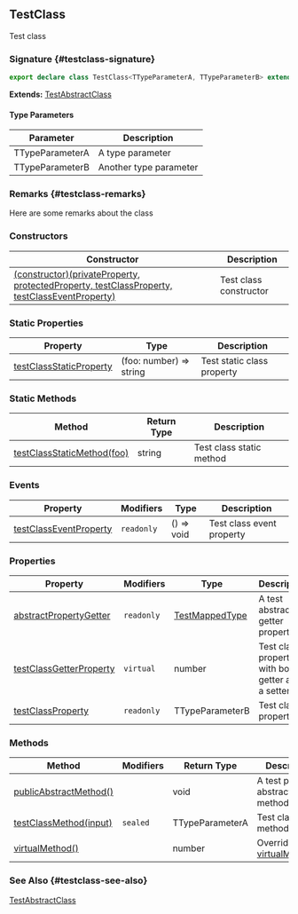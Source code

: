 ## TestClass

Test class

### Signature {#testclass-signature}

```typescript
export declare class TestClass<TTypeParameterA, TTypeParameterB> extends TestAbstractClass
```

**Extends:** [TestAbstractClass](docs/test-suite-a/testabstractclass-class)

#### Type Parameters

| Parameter | Description |
| - | - |
| TTypeParameterA | A type parameter |
| TTypeParameterB | Another type parameter |

### Remarks {#testclass-remarks}

Here are some remarks about the class

### Constructors

| Constructor | Description |
| - | - |
| [(constructor)(privateProperty, protectedProperty, testClassProperty, testClassEventProperty)](docs/test-suite-a/testclass-_constructor_-constructor) | Test class constructor |

### Static Properties

| Property | Type | Description |
| - | - | - |
| [testClassStaticProperty](docs/test-suite-a/testclass-testclassstaticproperty-property) | (foo: number) =&gt; string | Test static class property |

### Static Methods

| Method | Return Type | Description |
| - | - | - |
| [testClassStaticMethod(foo)](docs/test-suite-a/testclass-testclassstaticmethod-method) | string | Test class static method |

### Events

| Property | Modifiers | Type | Description |
| - | - | - | - |
| [testClassEventProperty](docs/test-suite-a/testclass-testclasseventproperty-property) | `readonly` | () =&gt; void | Test class event property |

### Properties

| Property | Modifiers | Type | Description |
| - | - | - | - |
| [abstractPropertyGetter](docs/test-suite-a/testclass-abstractpropertygetter-property) | `readonly` | [TestMappedType](docs/test-suite-a/testmappedtype-typealias) | A test abstract getter property. |
| [testClassGetterProperty](docs/test-suite-a/testclass-testclassgetterproperty-property) | `virtual` | number | Test class property with both a getter and a setter. |
| [testClassProperty](docs/test-suite-a/testclass-testclassproperty-property) | `readonly` | TTypeParameterB | Test class property |

### Methods

| Method | Modifiers | Return Type | Description |
| - | - | - | - |
| [publicAbstractMethod()](docs/test-suite-a/testclass-publicabstractmethod-method) |  | void | A test public abstract method. |
| [testClassMethod(input)](docs/test-suite-a/testclass-testclassmethod-method) | `sealed` | TTypeParameterA | Test class method |
| [virtualMethod()](docs/test-suite-a/testclass-virtualmethod-method) |  | number | Overrides [virtualMethod()](docs/test-suite-a/testabstractclass-virtualmethod-method). |

### See Also {#testclass-see-also}

[TestAbstractClass](docs/test-suite-a/testabstractclass-class)
